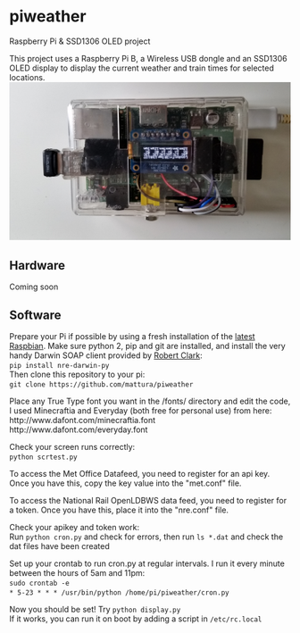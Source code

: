 # piweather
Raspberry Pi &amp; SSD1306 OLED project

This project uses a Raspberry Pi B, a Wireless USB dongle and an SSD1306 OLED display to display the current weather and train times for selected locations.
<img src="weather.jpg">

<h2>Hardware</h2>
Coming soon

<h2>Software</h2>
<p>Prepare your Pi if possible by using a fresh installation of the <a href="https://www.raspberrypi.org/downloads/raspbian/">latest Raspbian</a>.
Make sure python 2, pip and git are installed, and install the very handy Darwin SOAP client provided by <a href="https://github.com/robert-b-clarke/nre-darwin-py">Robert Clark</a>:<br/>
<code>pip install nre-darwin-py</code><br/>
Then clone this repository to your pi:<br/>
<code>git clone https://github.com/mattura/piweather</code><br/>
</p>
<p>Place any True Type font you want in the /fonts/ directory and edit the code,
I used Minecraftia and Everyday (both free for personal use) from here:<br/>
http://www.dafont.com/minecraftia.font<br/>
http://www.dafont.com/everyday.font<br/>
</p>
Check your screen runs correctly:<br/>
<code>python scrtest.py</code><br/>
<p>To access the Met Office Datafeed, you need to register for an api key. Once you have this, copy the key value into the "met.conf" file.</p>
<p>To access the National Rail OpenLDBWS data feed, you need to register for a token. Once you have this, place it into the "nre.conf" file.</p>
<p>Check your apikey and token work:<br/>
Run <code>python cron.py</code> and check for errors, then run <code>ls *.dat</code> and check the dat files have been created</p>
<p>Set up your crontab to run cron.py at regular intervals. I run it every minute between the hours of 5am and 11pm:<br/>
<code>sudo crontab -e</code><br/>
<code>* 5-23 * * * /usr/bin/python /home/pi/piweather/cron.py</code>
</p>
<p>Now you should be set! Try <code>python display.py</code><br/>
If it works, you can run it on boot by adding a script in <code>/etc/rc.local</code>
</p>

